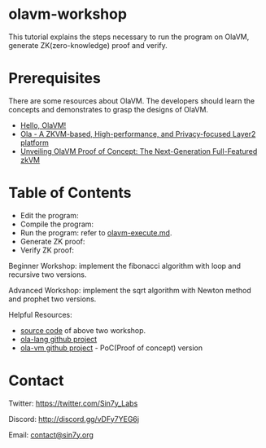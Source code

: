 # olavm-workshop

This tutorial explains the steps necessary to run the program on OlaVM, generate ZK(zero-knowledge) proof and verify.

# Prerequisites
There are some resources about OlaVM. The developers should learn the concepts and demonstrates to grasp the designs of OlaVM.
* [Hello, OlaVM!](https://hackmd.io/@sin7y/H1yPj_J8i)
* [Ola - A ZKVM-based, High-performance, and Privacy-focused Layer2 platform](https://github.com/Sin7Y/olavm-whitepaper-v2/blob/master/Ola%20-%20A%20ZKVM-based%2C%20High-performance%2C%20and%20Privacy-focused%20Layer2%20platform.pdf)
* [Unveiling OlaVM Proof of Concept: The Next-Generation Full-Featured zkVM](https://medium.com/@sin7y/unveiling-olavm-proof-of-concept-the-next-generation-full-featured-zkvm-5840b27f8e4c)

# Table of Contents

* Edit the program: 
* Compile the program: 
* Run the program: refer to [olavm-execute.md](docs/olavm-execute.md).
* Generate ZK proof:
* Verify ZK proof:

Beginner Workshop: implement the fibonacci algorithm with loop and recursive two versions.

Advanced Workshop:  implement the sqrt algorithm with Newton method and prophet two versions.

Helpful Resources: 
* [source code](docs/ola-lang.md) of above two workshop.
* [ola-lang github project](https://github.com/Sin7Y/ola-lang.git) 
* [ola-vm github project](https://github.com/Sin7Y/olavm) - PoC(Proof of concept) version

# Contact
Twitter: https://twitter.com/Sin7y_Labs

Discord: http://discord.gg/vDFy7YEG6j

Email: contact@sin7y.org